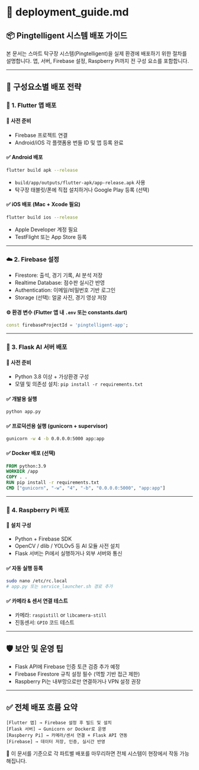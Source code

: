 # 🚀 deployment_guide.md

## 📦 Pingtelligent 시스템 배포 가이드
본 문서는 스마트 탁구장 시스템(Pingtelligent)을 실제 환경에 배포하기 위한 절차를 설명합니다. 앱, 서버, Firebase 설정, Raspberry Pi까지 전 구성 요소를 포함합니다.

---

## 🧱 구성요소별 배포 전략

### 📱 1. Flutter 앱 배포
#### 🔧 사전 준비
- Firebase 프로젝트 연결
- Android/iOS 각 플랫폼용 번들 ID 및 앱 등록 완료

#### ✅ Android 배포
```bash
flutter build apk --release
```
- `build/app/outputs/flutter-apk/app-release.apk` 사용
- 탁구장 태블릿/폰에 직접 설치하거나 Google Play 등록 (선택)

#### ✅ iOS 배포 (Mac + Xcode 필요)
```bash
flutter build ios --release
```
- Apple Developer 계정 필요
- TestFlight 또는 App Store 등록

---

### ☁️ 2. Firebase 설정
- Firestore: 출석, 경기 기록, AI 분석 저장
- Realtime Database: 점수판 실시간 반영
- Authentication: 이메일/비밀번호 기반 로그인
- Storage (선택): 얼굴 사진, 경기 영상 저장

#### ⚙️ 환경 변수 (Flutter 앱 내 `.env` 또는 constants.dart)
```dart
const firebaseProjectId = 'pingtelligent-app';
```

---

### 🧠 3. Flask AI 서버 배포
#### 🔧 사전 준비
- Python 3.8 이상 + 가상환경 구성
- 모델 및 의존성 설치: `pip install -r requirements.txt`

#### ✅ 개발용 실행
```bash
python app.py
```

#### ✅ 프로덕션용 실행 (gunicorn + supervisor)
```bash
gunicorn -w 4 -b 0.0.0.0:5000 app:app
```

#### ✅ Docker 배포 (선택)
```Dockerfile
FROM python:3.9
WORKDIR /app
COPY . .
RUN pip install -r requirements.txt
CMD ["gunicorn", "-w", "4", "-b", "0.0.0.0:5000", "app:app"]
```

---

### 🍓 4. Raspberry Pi 배포
#### 📌 설치 구성
- Python + Firebase SDK
- OpenCV / dlib / YOLOv5 등 AI 모듈 사전 설치
- Flask 서버는 Pi에서 실행하거나 외부 서버와 통신

#### ✅ 자동 실행 등록
```bash
sudo nano /etc/rc.local
# app.py 또는 service_launcher.sh 경로 추가
```

#### ✅ 카메라 & 센서 연결 테스트
- 카메라: `raspistill` or `libcamera-still`
- 진동센서: `GPIO` 코드 테스트

---

## 🛡️ 보안 및 운영 팁
- Flask API에 Firebase 인증 토큰 검증 추가 예정
- Firebase Firestore 규칙 설정 필수 (역할 기반 접근 제한)
- Raspberry Pi는 내부망으로만 연결하거나 VPN 설정 권장

---

## ✅ 전체 배포 흐름 요약
```
[Flutter 앱] → Firebase 설정 후 빌드 및 설치
[Flask 서버] → Gunicorn or Docker로 운영
[Raspberry Pi] → 카메라/센서 연결 + Flask API 연동
[Firebase] → 데이터 저장, 인증, 실시간 반영
```

📌 이 문서를 기준으로 각 파트별 배포를 마무리하면 전체 시스템이 현장에서 작동 가능해집니다.